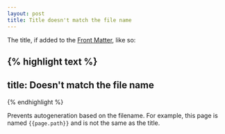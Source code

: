 ```yaml
---
layout: post
title: Title doesn't match the file name
---
```


The title, if added to the [Front
Matter](https://jekyllrb.com/docs/frontmatter/), like so:

{% highlight text %}
---
title: Doesn't match the file name
---
{% endhighlight %}

Prevents autogeneration based on the filename. For example, this page is named
`{{page.path}}` and is not the same as the title.
